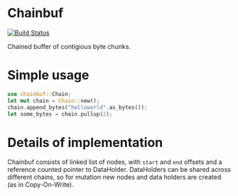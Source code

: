 
# Chainbuf
[![Build Status](https://travis-ci.org/little-arhat/rust-chainbuf.svg?branch=master)](https://travis-ci.org/little-arhat/rust-chainbuf)

Chained buffer of contigious byte chunks.

# Simple usage

```rust
use chainbuf::Chain;
let mut chain = Chain::new();
chain.append_bytes("helloworld".as_bytes());
let some_bytes = chain.pullup(2);
```

# Details of implementation
Chainbuf consists of linked list of nodes, with `start` and `end`
offsets and a reference counted pointer to DataHolder. DataHolders can be
shared across different chains, so for mutation new nodes and data holders
are created (as in Copy-On-Write).
